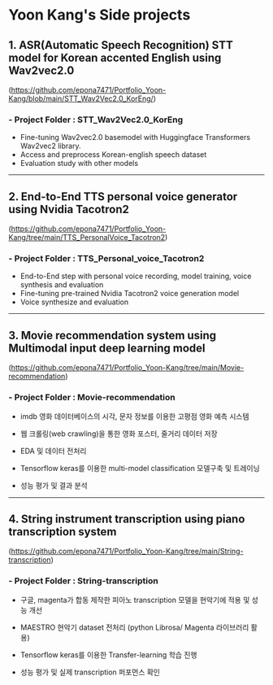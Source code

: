 # Yoon Kang's Side projects

## 1. ASR(Automatic Speech Recognition) STT model for Korean accented English using Wav2vec2.0
(https://github.com/epona7471/Portfolio_Yoon-Kang/blob/main/STT_Wav2Vec2.0_KorEng/)
### - Project Folder : STT_Wav2Vec2.0_KorEng   
 - Fine-tuning Wav2vec2.0 basemodel with Huggingface Transformers Wav2vec2 library.
 - Access and preprocess Korean-english speech dataset
 - Evaluation study with other models
---

## 2. End-to-End TTS personal voice generator using Nvidia Tacotron2
(https://github.com/epona7471/Portfolio_Yoon-Kang/tree/main/TTS_PersonalVoice_Tacotron2)
### - Project Folder : TTS_Personal_voice_Tacotron2 
 - End-to-End step with personal voice recording, model training, voice synthesis and evaluation
 - Fine-tuning pre-trained Nvidia Tacotron2 voice generation model
 - Voice synthesize and evaluation
---

## 3. Movie recommendation system using Multimodal input deep learning model
(https://github.com/epona7471/Portfolio_Yoon-Kang/tree/main/Movie-recommendation)
### - Project Folder : Movie-recommendation
 - imdb 영화 데이터베이스의 시각, 문자 정보를 이용한 고평점 영화 예측 시스템 

- 웹 크롤링(web crawling)을 통한 영화 포스터, 줄거리 데이터 저장
- EDA 및 데이터 전처리
- Tensorflow keras를 이용한 multi-model classification 모델구축 및 트레이닝
- 성능 평가 및 결과 분석

---

## 4. String instrument transcription using piano transcription system
(https://github.com/epona7471/Portfolio_Yoon-Kang/tree/main/String-transcription)
### - Project Folder : String-transcription
 - 구글, magenta가 합동 제작한 피아노 transcription 모델을 현악기에 적용 및 성능 개선 

- MAESTRO 현악기 dataset 전처리 (python Librosa/ Magenta 라이브러리 활용)
- Tensorflow keras를 이용한 Transfer-learning 학습 진행
- 성능 평가 및 실제 transcription 퍼포먼스 확인


